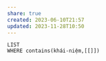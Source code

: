 ```yaml
---
share: true
created: 2023-06-10T21:57
updated: 2023-11-28T10:50
---
```

```dataview
LIST
WHERE contains(khái-niệm,[[]])
```
